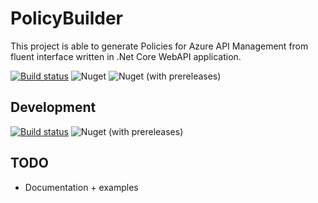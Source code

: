 # PolicyBuilder
This project is able to generate Policies for Azure API Management from fluent interface written in .Net Core WebAPI application.

[![Build status](https://oriflame.visualstudio.com/Ori.Common/_apis/build/status/PolicyBuilder/Oriflame.PolicyBuilder-CI-CD?label=Release+build&branchName=master)](https://oriflame.visualstudio.com/Ori.Common/_build/latest?definitionId=2241&branchName=develop) ![Nuget](https://img.shields.io/nuget/v/Oriflame.PolicyBuilder.Generator) ![Nuget (with prereleases)](https://img.shields.io/nuget/dt/Oriflame.PolicyBuilder.Generator?label=Downloads)


## Development
[![Build status](https://oriflame.visualstudio.com/Ori.Common/_apis/build/status/PolicyBuilder/Oriflame.PolicyBuilder-CI-CD?label=Prerelease+build&branchName=develop)](https://oriflame.visualstudio.com/Ori.Common/_build/latest?definitionId=2241&branchName=master) ![Nuget (with prereleases)](https://img.shields.io/nuget/vpre/Oriflame.PolicyBuilder.Generator)

## TODO
- Documentation + examples
